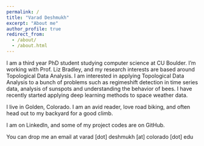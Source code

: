 ```yaml
---
permalink: /
title: "Varad Deshmukh"
excerpt: "About me"
author_profile: true
redirect_from: 
  - /about/
  - /about.html
---
```


I am a third year PhD student studying computer science at CU Boulder. I’m working with Prof. Liz Bradley, and my research interests are based around Topological Data Analysis. I am interested in applying Topological Data Analysis to a bunch of problems such as regimeshift detection in time series data, analysis of sunspots and understanding the behavior of bees. I have recently started applying deep learning methods to space weather data.

I live in Golden, Colorado. I am an avid reader, love road biking, and often head out to my backyard for a good climb.

I am on LinkedIn, and some of my project codes are on GitHub.

You can drop me an email at varad [dot] deshmukh [at] colorado [dot] edu
